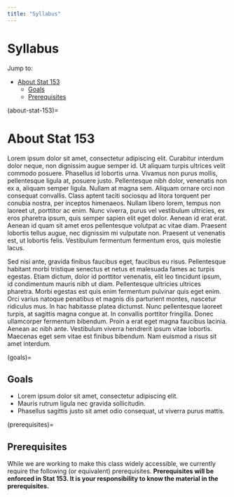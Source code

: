 ```yaml
---
title: "Syllabus"
---
```


# Syllabus

Jump to:

- [About Stat 153](#about-stat-153)
  - [Goals](#goals)
  - [Prerequisites](#prerequisites)


(about-stat-153)=
# About Stat 153

Lorem ipsum dolor sit amet, consectetur adipiscing elit. Curabitur interdum dolor neque, non dignissim augue semper id. Ut aliquam turpis ultrices velit commodo posuere. Phasellus id lobortis urna. Vivamus non purus mollis, pellentesque ligula at, posuere justo. Pellentesque nibh dolor, venenatis non ex a, aliquam semper ligula. Nullam at magna sem. Aliquam ornare orci non consequat convallis. Class aptent taciti sociosqu ad litora torquent per conubia nostra, per inceptos himenaeos. Nullam libero lorem, tempus non laoreet ut, porttitor ac enim. Nunc viverra, purus vel vestibulum ultricies, ex eros pharetra ipsum, quis semper sapien elit eget dolor. Aenean id erat erat. Aenean id quam sit amet eros pellentesque volutpat ac vitae diam. Praesent lobortis tellus augue, nec dignissim mi vulputate non. Praesent ut venenatis est, ut lobortis felis. Vestibulum fermentum fermentum eros, quis molestie lacus.

Sed nisi ante, gravida finibus faucibus eget, faucibus eu risus. Pellentesque habitant morbi tristique senectus et netus et malesuada fames ac turpis egestas. Etiam dictum, dolor id porttitor venenatis, elit leo tincidunt ipsum, id condimentum mauris nibh ut diam. Pellentesque ultricies ultrices pharetra. Morbi egestas est quis enim fermentum pulvinar quis eget enim. Orci varius natoque penatibus et magnis dis parturient montes, nascetur ridiculus mus. In hac habitasse platea dictumst. Nunc pellentesque laoreet turpis, at sagittis magna congue at. In convallis porttitor fringilla. Donec ullamcorper fermentum bibendum. Proin a erat eget magna faucibus lacinia. Aenean ac nibh ante. Vestibulum viverra hendrerit ipsum vitae lobortis. Maecenas eget sem vitae est finibus bibendum. Nam euismod a risus sit amet interdum.

(goals)=
## Goals

- Lorem ipsum dolor sit amet, consectetur adipiscing elit.
- Mauris rutrum ligula nec gravida sollicitudin.
- Phasellus sagittis justo sit amet odio consequat, ut viverra purus mattis.

(prerequisites)=
## Prerequisites

While we are working to make this class widely accessible, we currently require the following (or equivalent) prerequisites. **Prerequisites will be enforced in Stat 153. It is your responsibility to know the material in the prerequisites.** 

